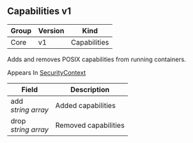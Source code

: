 ## Capabilities v1

Group        | Version     | Kind
------------ | ---------- | -----------
Core | v1 | Capabilities



Adds and removes POSIX capabilities from running containers.

<aside class="notice">
Appears In  <a href="#securitycontext-v1">SecurityContext</a> </aside>

Field        | Description
------------ | -----------
add <br /> *string array*  | Added capabilities
drop <br /> *string array*  | Removed capabilities

